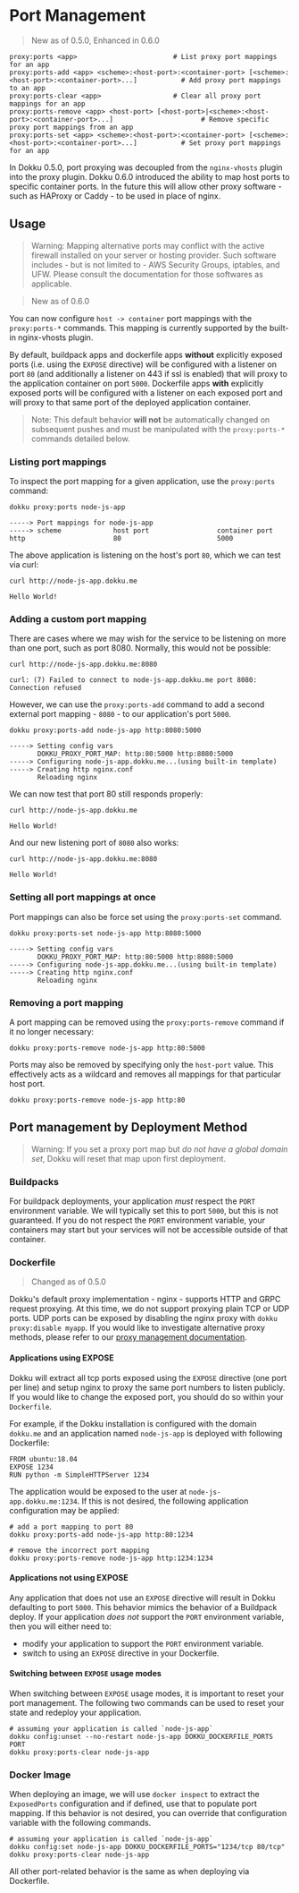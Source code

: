 # Port Management

> New as of 0.5.0, Enhanced in 0.6.0

```
proxy:ports <app>                        # List proxy port mappings for an app
proxy:ports-add <app> <scheme>:<host-port>:<container-port> [<scheme>:<host-port>:<container-port>...]           # Add proxy port mappings to an app
proxy:ports-clear <app>                  # Clear all proxy port mappings for an app
proxy:ports-remove <app> <host-port> [<host-port>|<scheme>:<host-port>:<container-port>...]                      # Remove specific proxy port mappings from an app
proxy:ports-set <app> <scheme>:<host-port>:<container-port> [<scheme>:<host-port>:<container-port>...]           # Set proxy port mappings for an app
```

In Dokku 0.5.0, port proxying was decoupled from the `nginx-vhosts` plugin into the proxy plugin. Dokku 0.6.0 introduced the ability to map host ports to specific container ports. In the future this will allow other proxy software - such as HAProxy or Caddy - to be used in place of nginx.

## Usage

> Warning: Mapping alternative ports may conflict with the active firewall installed on your server or hosting provider. Such software includes - but is not limited to - AWS Security Groups, iptables, and UFW. Please consult the documentation for those softwares as applicable.

> New as of 0.6.0

You can now configure `host -> container` port mappings with the `proxy:ports-*` commands. This mapping is currently supported by the built-in nginx-vhosts plugin.

By default, buildpack apps and dockerfile apps **without** explicitly exposed ports (i.e. using the `EXPOSE` directive) will be configured with a listener on port `80` (and additionally a listener on 443 if ssl is enabled) that will proxy to the application container on port `5000`. Dockerfile apps **with** explicitly exposed ports will be configured with a listener on each exposed port and will proxy to that same port of the deployed application container.

> Note: This default behavior **will not** be automatically changed on subsequent pushes and must be manipulated with the `proxy:ports-*` commands detailed below.

### Listing port mappings

To inspect the port mapping for a given application, use the `proxy:ports` command:

```shell
dokku proxy:ports node-js-app
```

```
-----> Port mappings for node-js-app
-----> scheme             host port                 container port
http                      80                        5000
```

The above application is listening on the host's port `80`, which we can test via curl:

```shell
curl http://node-js-app.dokku.me
```

```
Hello World!
```

### Adding a custom port mapping

There are cases where we may wish for the service to be listening on more than one port, such as port 8080. Normally, this would not be possible:

```shell
curl http://node-js-app.dokku.me:8080
```

```
curl: (7) Failed to connect to node-js-app.dokku.me port 8080: Connection refused
```

However, we can use the `proxy:ports-add` command to add a second external port mapping - `8080` - to our application's port `5000`.

```shell
dokku proxy:ports-add node-js-app http:8080:5000
```

```
-----> Setting config vars
       DOKKU_PROXY_PORT_MAP: http:80:5000 http:8080:5000
-----> Configuring node-js-app.dokku.me...(using built-in template)
-----> Creating http nginx.conf
       Reloading nginx
```

We can now test that port 80 still responds properly:

```shell
curl http://node-js-app.dokku.me
```

```
Hello World!
```

And our new listening port of `8080` also works:

```shell
curl http://node-js-app.dokku.me:8080
```

```
Hello World!
```

### Setting all port mappings at once

Port mappings can also be force set using the `proxy:ports-set` command.

```shell
dokku proxy:ports-set node-js-app http:8080:5000
```

```
-----> Setting config vars
       DOKKU_PROXY_PORT_MAP: http:80:5000 http:8080:5000
-----> Configuring node-js-app.dokku.me...(using built-in template)
-----> Creating http nginx.conf
       Reloading nginx
```

### Removing a port mapping

A port mapping can be removed using the `proxy:ports-remove` command if it no longer necessary:

```shell
dokku proxy:ports-remove node-js-app http:80:5000
```

Ports may also be removed by specifying only the `host-port` value. This effectively acts as a wildcard and removes all mappings for that particular host port.

```shell
dokku proxy:ports-remove node-js-app http:80
```

## Port management by Deployment Method

> Warning: If you set a proxy port map but _do not have a global domain set_, Dokku will reset that map upon first deployment.

### Buildpacks

For buildpack deployments, your application *must* respect the `PORT` environment variable. We will typically set this to port `5000`, but this is not guaranteed. If you do not respect the `PORT` environment variable, your containers may start but your services will not be accessible outside of that container.

### Dockerfile

> Changed as of 0.5.0

Dokku's default proxy implementation - nginx - supports HTTP and GRPC request proxying. At this time, we do not support proxying plain TCP or UDP ports. UDP ports can be exposed by disabling the nginx proxy with `dokku proxy:disable myapp`. If you would like to investigate alternative proxy methods, please refer to our [proxy management documentation](/docs/networking/proxy-management.md).

#### Applications using EXPOSE

Dokku will extract all tcp ports exposed using the `EXPOSE` directive (one port per line) and setup nginx to proxy the same port numbers to listen publicly. If you would like to change the exposed port, you should do so within your `Dockerfile`.

For example, if the Dokku installation is configured with the domain `dokku.me` and an application named `node-js-app` is deployed with following Dockerfile:

```
FROM ubuntu:18.04
EXPOSE 1234
RUN python -m SimpleHTTPServer 1234
```

The application would be exposed to the user at `node-js-app.dokku.me:1234`. If this is not desired, the following application configuration may be applied:

```shell
# add a port mapping to port 80
dokku proxy:ports-add node-js-app http:80:1234

# remove the incorrect port mapping
dokku proxy:ports-remove node-js-app http:1234:1234
```

#### Applications not using EXPOSE

Any application that does not use an `EXPOSE` directive will result in Dokku defaulting to port `5000`. This behavior mimics the behavior of a Buildpack deploy. If your application _does not_ support the `PORT` environment variable, then you will either need to:

- modify your application to support the `PORT` environment variable.
- switch to using an `EXPOSE` directive in your Dockerfile.

#### Switching between `EXPOSE` usage modes

When switching between `EXPOSE` usage modes, it is important to reset your port management. The following two commands can be used to reset your state and redeploy your application.

```shell
# assuming your application is called `node-js-app`
dokku config:unset --no-restart node-js-app DOKKU_DOCKERFILE_PORTS PORT
dokku proxy:ports-clear node-js-app
```

### Docker Image

When deploying an image, we will use `docker inspect` to extract the `ExposedPorts` configuration and if defined, use that to populate port mapping. If this behavior is not desired, you can override that configuration variable with the following commands.

```shell
# assuming your application is called `node-js-app`
dokku config:set node-js-app DOKKU_DOCKERFILE_PORTS="1234/tcp 80/tcp"
dokku proxy:ports-clear node-js-app
```

All other port-related behavior is the same as when deploying via Dockerfile.
